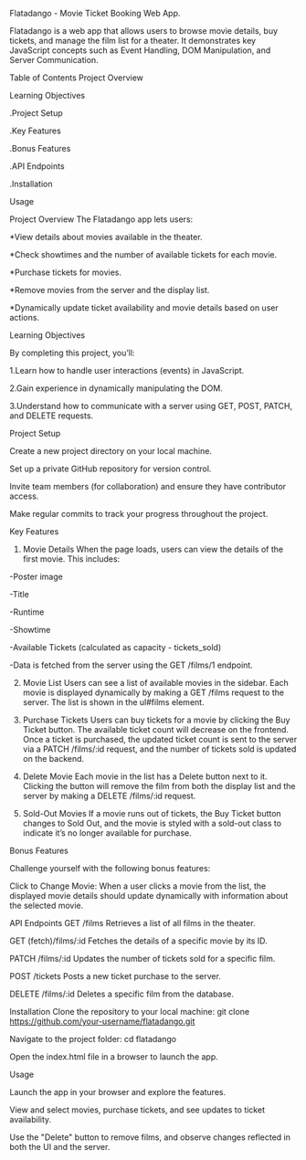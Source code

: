 Flatadango - Movie Ticket Booking Web App.

Flatadango is a web app that allows users to browse movie details, buy tickets, and manage the film list for a theater. It demonstrates key JavaScript concepts such as Event Handling, DOM Manipulation, and Server Communication.

Table of Contents
Project Overview

Learning Objectives

.Project Setup

.Key Features

.Bonus Features

.API Endpoints

.Installation



Usage



Project Overview
The Flatadango app lets users:

*View details about movies available in the theater.

*Check showtimes and the number of available tickets for each movie.

*Purchase tickets for movies.

*Remove movies from the server and the display list.

*Dynamically update ticket availability and movie details based on user actions.

Learning Objectives

By completing this project, you’ll:

1.Learn how to handle user interactions (events) in JavaScript.

2.Gain experience in dynamically manipulating the DOM.

3.Understand how to communicate with a server using GET, POST, PATCH, and DELETE requests.

Project Setup

Create a new project directory on your local machine.

Set up a private GitHub repository for version control.

Invite team members (for collaboration) and ensure they have contributor access.

Make regular commits to track your progress throughout the project.

Key Features

1. Movie Details
When the page loads, users can view the details of the first movie. This includes:

-Poster image

-Title

-Runtime

-Showtime

-Available Tickets (calculated as capacity - tickets_sold)

-Data is fetched from the server using the GET /films/1 endpoint.

2. Movie List
Users can see a list of available movies in the sidebar. Each movie is displayed dynamically by making a GET /films request to the server. The list is shown in the ul#films element.

3. Purchase Tickets
Users can buy tickets for a movie by clicking the Buy Ticket button. The available ticket count will decrease on the frontend. Once a ticket is purchased, the updated ticket count is sent to the server via a PATCH /films/:id request, and the number of tickets sold is updated on the backend.

4. Delete Movie
Each movie in the list has a Delete button next to it. Clicking the button will remove the film from both the display list and the server by making a DELETE /films/:id request.

5. Sold-Out Movies
If a movie runs out of tickets, the Buy Ticket button changes to Sold Out, and the movie is styled with a sold-out class to indicate it’s no longer available for purchase.

Bonus Features

Challenge yourself with the following bonus features:

Click to Change Movie: When a user clicks a movie from the list, the displayed movie details should update dynamically with information about the selected movie.

API Endpoints
GET /films
Retrieves a list of all films in the theater.


GET (fetch)/films/:id
Fetches the details of a specific movie by its ID.


PATCH /films/:id
Updates the number of tickets sold for a specific film.


POST /tickets
Posts a new ticket purchase to the server.


DELETE /films/:id
Deletes a specific film from the database.


Installation
Clone the repository to your local machine:
  git clone https://github.com/your-username/flatadango.git


Navigate to the project folder:
  cd flatadango


Open the index.html file in a browser to launch the app.


Usage

Launch the app in your browser and explore the features.



View and select movies, purchase tickets, and see updates to ticket availability.



Use the "Delete" button to remove films, and observe changes reflected in both the UI and the server.